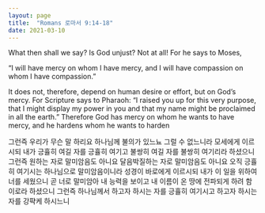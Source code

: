 ```yaml
---
layout: page
title:  "Romans 로마서 9:14-18"
date: 2021-03-10
---
```

What then shall we say? Is God unjust? Not at all! For he says to Moses,

“I will have mercy on whom I have mercy,
and I will have compassion on whom I have compassion.”

It does not, therefore, depend on human desire or effort, but on God’s mercy. For Scripture says to Pharaoh: “I raised you up for this very purpose, that I might display my power in you and that my name might be proclaimed in all the earth.” Therefore God has mercy on whom he wants to have mercy, and he hardens whom he wants to harden

그런즉 우리가 무슨 말 하리요 하나님께 불의가 있느뇨 그럴 수 없느니라 모세에게 이르시되 내가 긍휼히 여길 자를 긍휼히 여기고 불쌍히 여길 자를 불쌍히 여기리라 하셨으니 그런즉 원하는 자로 말미암음도 아니요 달음박질하는 자로 말미암음도 아니요 오직 긍휼히 여기시는 하나님으로 말미암음이니라 성경이 바로에게 이르시되 내가 이 일을 위하여 너를 세웠으니 곧 너로 말미암아 내 능력을 보이고 내 이름이 온 땅에 전파되게 하려 함이로라 하셨으니 그런즉 하나님께서 하고자 하시는 자를 긍휼히 여기시고 하고자 하시는 자를 강퍅케 하시느니
